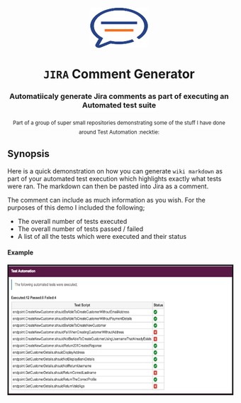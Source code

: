 <p align="center">
  <img width="130" height="90" src="comment-icon.png">
</p>

<h1 align="center"><code>JIRA</code> Comment Generator</h1>
<h3 align="center">Automatiicaly generate Jira comments as part of executing an Automated test suite</h3>

<div align="center">
  <sub>Part of a group of super small repositories demonstrating some of the stuff I have done around Test Automation :necktie:</sub>
</div>


###

## Synopsis
Here is a quick demonstration on how you can generate `wiki markdown` as part of your automated test execution which highlights exactly what tests were ran. The markdown can then be pasted into Jira as a comment.

The comment can include as much information as you wish. For the purposes of this demo I included the following;
* The overall number of tests executed
* The overall number of tests passed / failed
* A list of all the tests which were executed and their status

#### Example
<p align="center">
  <img width="720" height="288" src="example-comment.png" border=3>
</p>
